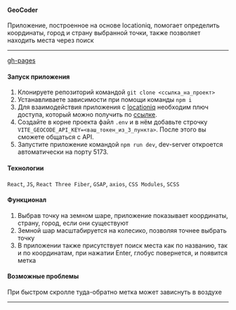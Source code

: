 #### GeoCoder

Приложение, построенное на основе locationiq, помогает определить координаты, город и страну выбранной точки, также позволяет находить места через поиск

****

[gh-pages](https://kuzz0k.github.io/GeoCoder/)

#### Запуск приложения

1. Клонируете репозиторий командой `git clone <ссылка_на_проект>`
2. Устанавливаете зависимости при помощи команды `npm i`
3. Для взаимодействия приложения с [locationiq](https://docs.locationiq.com/reference/reverse-api) необходим плюч доступа, который можно получить по [ссылке](https://locationiq.com/).
4. Создайте в корне проекта файл `.env` и в нём добавьте строчку `VITE_GEOCODE_API_KEY=<ваш_токен_из_3_пункта>`. После этого вы сможете общаться с API.
5. Запустите приложение командой `npm run dev`, dev-server откроется автоматически на порту 5173.

#### Технологии

`React`, `JS`, `React Three Fiber`, `GSAP`, `axios`, `CSS Modules`, `SCSS`

#### Функционал

1. Выбрав точку на земном шаре, приложение показывает координаты, страну, город, если они существуют
2. Земной шар масштабируется на колесико, позволяя точнее выбрать точку
3. В приложении также присутствует поиск места как по названию, так и по координатам, при нажатии Enter, глобус повернется, и появится метка

#### Возможные проблемы

При быстром скролле туда-обратно метка может зависнуть в воздухе
****

